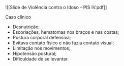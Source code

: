 ![[Slide de Violência contra o Idoso - PIS IV.pdf]]

Caso clínico

- Desnutrição; 
- Escoriações, hematomas nos braços e nas costas; 
- Postura corporal defensiva;
- Evitava contato físico e não fazia contato visual;
- Limitação nos movimentos;
- Hipotensão postural;
- Dificuldade de se levantar. 